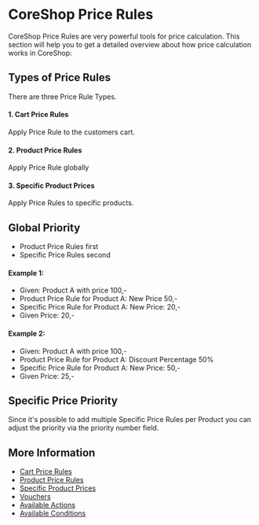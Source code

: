 # CoreShop Price Rules
CoreShop Price Rules are very powerful tools for price calculation.
This section will help you to get a detailed overview about how price calculation works in CoreShop:

## Types of Price Rules
There are three Price Rule Types.

#### 1. Cart Price Rules
Apply Price Rule to the customers cart.

#### 2. Product Price Rules
Apply Price Rule globally

#### 3. Specific Product Prices
Apply Price Rules to specific products.

## Global Priority
- Product Price Rules first
- Specific Price Rules second

#### Example 1:
- Given: Product A with price 100,-
- Product Price Rule for Product A: New Price 50,-
- Specific Price Rule for Product A: New Price: 20,-
- Given Price: 20,-

#### Example 2:
- Given: Product A with price 100,-
- Product Price Rule for Product A: Discount Percentage 50%
- Specific Price Rule for Product A: New Price: 50,-
- Given Price: 25,-

## Specific Price Priority
Since it's possible to add multiple Specific Price Rules per Product you can adjust the
priority via the priority number field.

## More Information

- [Cart Price Rules](./01_Cart_Price_Rules.md)
- [Product Price Rules](./02_Product_Price_Rules.md)
- [Specific Product Prices](./03_Specific_Product_Prices.md)
- [Vouchers](./04_Vouchers.md)
- [Available Actions](./05_Actions.md)
- [Available Conditions](./06_Conditions.md)